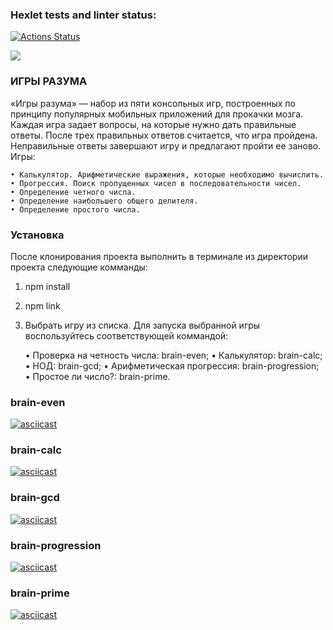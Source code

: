### Hexlet tests and linter status:
[![Actions Status](https://github.com/Murat72/frontend-project-lvl1/workflows/hexlet-check/badge.svg)](https://github.com/Murat72/frontend-project-lvl1/actions)

<a href="https://codeclimate.com/github/Murat72/frontend-project-lvl1/maintainability"><img src="https://api.codeclimate.com/v1/badges/03ec7a2986b872b80265/maintainability" /></a>

### ИГРЫ РАЗУМА
«Игры разума» — набор из пяти консольных игр, построенных по принципу популярных мобильных приложений для прокачки мозга. Каждая игра задает вопросы, на которые нужно дать правильные ответы. После трех правильных ответов считается, что игра пройдена. Неправильные ответы завершают игру и предлагают пройти ее заново. Игры:

	• Калькулятор. Арифметические выражения, которые необходимо вычислить.
	• Прогрессия. Поиск пропущенных чисел в последовательности чисел.
	• Определение четного числа.
	• Определение наибольшего общего делителя.
	• Определение простого числа.

### Установка
После клонирования проекта выполнить в терминале из директории проекта следующие комманды:

1) npm install
2) npm link
3) Выбрать игру из списка. Для запуска выбранной игры воспользуйтесь соответствующей коммандой:

	• Проверка на четность числа: brain-even;
	• Калькулятор: brain-calc;
	• НОД: brain-gcd;
	• Арифметическая прогрессия: brain-progression;
	• Простое ли число?: brain-prime.

### brain-even
[![asciicast](https://asciinema.org/a/CqXGHOI49qqqV0dPX6URqp6kM.svg)](https://asciinema.org/a/CqXGHOI49qqqV0dPX6URqp6kM)

### brain-calc
[![asciicast](https://asciinema.org/a/u547345RJjVl9kaD3CYV03JXa.svg)](https://asciinema.org/a/u547345RJjVl9kaD3CYV03JXa)

### brain-gcd
[![asciicast](https://asciinema.org/a/V2Z1qFsXwdayo8z2qMRQWAMPw.svg)](https://asciinema.org/a/V2Z1qFsXwdayo8z2qMRQWAMPw)

### brain-progression
[![asciicast](https://asciinema.org/a/q1Bnr99MeS56mtfosUHCdgksz.svg)](https://asciinema.org/a/q1Bnr99MeS56mtfosUHCdgksz)

### brain-prime
[![asciicast](https://asciinema.org/a/lun1WNv5B1zRdPYwfKG5c8nvu.svg)](https://asciinema.org/a/lun1WNv5B1zRdPYwfKG5c8nvu)
